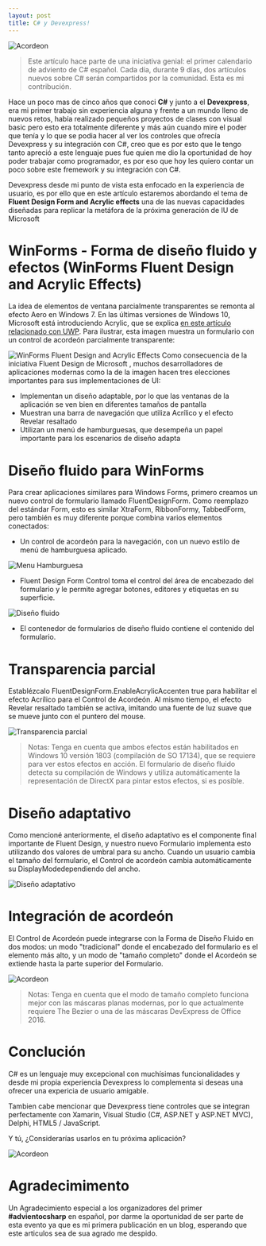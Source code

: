 ```yaml
---
layout: post
title: C# y Devexpress!
---
```

![Acordeon](..\\images\\Blog\\banner.png)

> Este artículo hace parte de una iniciativa genial: el primer calendario de adviento de C# español. Cada día, durante 9 días, dos artículos nuevos sobre C# serán compartidos por la comunidad. Esta es mi contribución.

Hace un poco mas de cinco años que conoci **C#** y junto a el **Devexpress**, era mi primer trabajo sin experiencia alguna y frente a un mundo lleno de nuevos retos, había realizado pequeños proyectos de clases con visual basic pero esto era totalmente diferente y más aún cuando mire el poder que tenía y lo que se podia hacer al ver los controles que ofrecía Devexpress y su integración con C#, creo que es por esto que le tengo tanto apreció a este lenguaje pues fue quien me dio la oportunidad de hoy poder trabajar como programador, es por eso que hoy les quiero contar un poco sobre este fremework y su integración con C#.

Devexpress desde mi punto de vista esta enfocado en la experiencia de usuario, es por ello que en este artículo estaremos abordando el tema de **Fluent Design Form and Acrylic effects** una de las nuevas capacidades diseñadas para replicar la metáfora de la próxima generación de IU de Microsoft

# WinForms - Forma de diseño fluido y efectos (WinForms Fluent Design and Acrylic Effects)

La idea de elementos de ventana parcialmente transparentes se remonta al efecto Aero en Windows 7. En las últimas versiones de Windows 10, Microsoft está introduciendo Acrylic, que se explica [en este artículo relacionado con UWP](https://docs.microsoft.com/en-us/windows/uwp/design/style/acrylic). Para ilustrar, esta imagen muestra un formulario con un control de acordeón parcialmente transparente:

![WinForms Fluent Design and Acrylic Effects](..\\images\\Blog\\winforms-fluent-form.png)
Como consecuencia de la iniciativa Fluent Design de Microsoft , muchos desarrolladores de aplicaciones modernas como la de la imagen hacen tres elecciones importantes para sus implementaciones de UI:

* Implementan un diseño adaptable, por lo que las ventanas de la aplicación se ven bien en diferentes tamaños de pantalla
* Muestran una barra de navegación que utiliza Acrílico y el efecto Revelar resaltado
* Utilizan un menú de hamburguesas, que desempeña un papel importante para los escenarios de diseño adapta

# Diseño fluido para WinForms

Para crear aplicaciones similares para Windows Forms, primero creamos un nuevo control de formulario llamado FluentDesignForm. Como reemplazo del estándar Form, esto es similar XtraForm, RibbonFormy, TabbedForm, pero también es muy diferente porque combina varios elementos conectados:

* Un control de acordeón para la navegación, con un nuevo estilo de menú de hamburguesa aplicado.
  
![Menu Hamburguesa](..\\images\\Blog\\menu.png)

* Fluent Design Form Control toma el control del área de encabezado del formulario y le permite agregar botones, editores y etiquetas en su superficie.

![Diseño fluido](..\\images\\Blog\\elements.png)

* El contenedor de formularios de diseño fluido contiene el contenido del formulario.

# Transparencia parcial

Establézcalo FluentDesignForm.EnableAcrylicAccenten true para habilitar el efecto Acrílico para el Control de Acordeón. Al mismo tiempo, el efecto Revelar resaltado también se activa, imitando una fuente de luz suave que se mueve junto con el puntero del mouse.

![Transparencia parcial](..\\images\\Blog\\transparencia.gif)
   > Notas: Tenga en cuenta que ambos efectos están habilitados en Windows 10 versión 1803 (compilación de SO 17134), que se requiere para ver estos efectos en acción. El formulario de diseño fluido detecta su compilación de Windows y utiliza automáticamente la representación de DirectX para pintar estos efectos, si es posible.

# Diseño adaptativo

Como mencioné anteriormente, el diseño adaptativo es el componente final importante de Fluent Design, y nuestro nuevo Formulario implementa esto utilizando dos valores de umbral para su ancho. Cuando un usuario cambia el tamaño del formulario, el Control de acordeón cambia automáticamente su DisplayModedependiendo del ancho.

![Diseño adaptativo](..\\images\\Blog\\resize.gif)

# Integración de acordeón

El Control de Acordeón puede integrarse con la Forma de Diseño Fluido en dos modos: un modo "tradicional" donde el encabezado del formulario es el elemento más alto, y un modo de "tamaño completo" donde el Acordeón se extiende hasta la parte superior del Formulario.

![Acordeon](..\\images\\Blog\\acordeon.png)
   > Notas: Tenga en cuenta que el modo de tamaño completo funciona mejor con las máscaras planas modernas, por lo que actualmente requiere The Bezier o una de las máscaras DevExpress de Office 2016.

# Conclución

C# es un lenguaje muy excepcional con muchísimas funcionalidades y desde mi propia experiencia Devexpress lo complementa si deseas una ofrecer una expericia de usuario amigable.

Tambien cabe mencionar que Devexpress tiene controles que se integran perfectamente con Xamarin, Visual Studio (C#, ASP.NET y ASP.NET MVC), Delphi, HTML5 / JavaScript.

Y tú, ¿Considerarías usarlos en tu próxima aplicación?

![Acordeon](..\\images\\Blog\\images.jpg)

# Agradecimimento

Un Agradecimiento especial a los organizadores del primer **#advientocsharp** en español, por darme la oportunidad de ser parte de esta evento ya que es mi primera publicación en un blog, esperando que este articulos sea de sua agrado me despido.  
